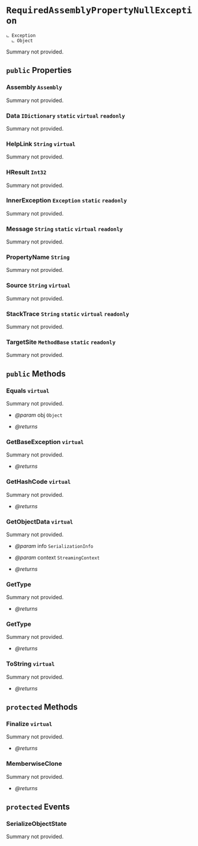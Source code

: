 # <code><span title="null">RequiredAssemblyPropertyNullException</span></code>

```
ட Exception
  ட Object
```

Summary not provided.

## `public` Properties

### Assembly <code><span title="null">Assembly</span></code>

Summary not provided.

### Data <code><span title="null">IDictionary</span></code> `static` `virtual` `readonly`

Summary not provided.

### HelpLink <code><span title="null">String</span></code> `virtual`

Summary not provided.

### HResult <code><span title="null">Int32</span></code>

Summary not provided.

### InnerException <code><span title="null">Exception</span></code> `static` `readonly`

Summary not provided.

### Message <code><span title="null">String</span></code> `static` `virtual` `readonly`

Summary not provided.

### PropertyName <code><span title="null">String</span></code>

Summary not provided.

### Source <code><span title="null">String</span></code> `virtual`

Summary not provided.

### StackTrace <code><span title="null">String</span></code> `static` `virtual` `readonly`

Summary not provided.

### TargetSite <code><span title="null">MethodBase</span></code> `static` `readonly`

Summary not provided.



## `public` Methods

### Equals `virtual`

Summary not provided.

- *@param* obj <code><span title="null">Object</span></code>

- *@returns* 

### GetBaseException `virtual`

Summary not provided.

- *@returns* 

### GetHashCode `virtual`

Summary not provided.

- *@returns* 

### GetObjectData `virtual`

Summary not provided.

- *@param* info <code><span title="null">SerializationInfo</span></code>
- *@param* context <code><span title="null">StreamingContext</span></code>

- *@returns* 

### GetType

Summary not provided.

- *@returns* 

### GetType

Summary not provided.

- *@returns* 

### ToString `virtual`

Summary not provided.

- *@returns* 

## `protected` Methods

### Finalize `virtual`

Summary not provided.

- *@returns* 

### MemberwiseClone

Summary not provided.

- *@returns* 

## `protected` Events

### SerializeObjectState

Summary not provided.